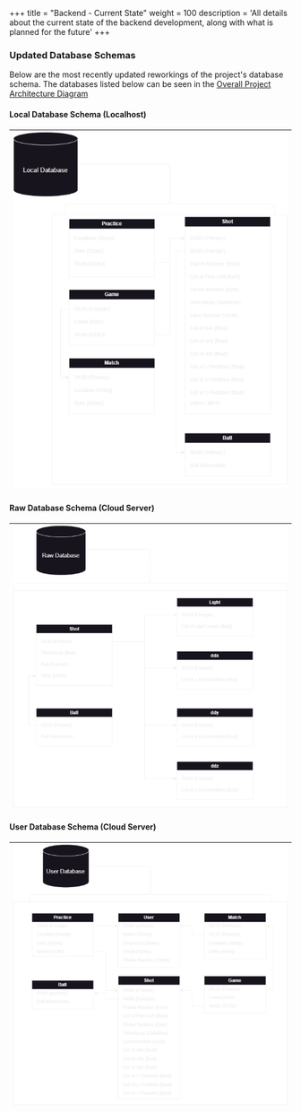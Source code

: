 +++
title = "Backend - Current State"
weight = 100
description = 'All details about the current state of the backend development, along with what is planned for the future'
+++

### Updated Database Schemas
Below are the most recently updated reworkings of the project's database schema.  The databases listed below can be seen in the [Overall Project Architecture Diagram](/Wiki/current-project-status/revmetrix-diagram/)

#### Local Database Schema (Localhost)
| ![Local Database](LocalDB.png?width=25vw&lightbox=false&text-align=left)|
|:--:|

#### Raw Database Schema (Cloud Server)
| ![Raw Database](RawDB.png?width=30vw&lightbox=false) |
|:--:|

#### User Database Schema (Cloud Server)
| ![User Database](UserDB.png?width=30vw&lightbox=false) |
|:--:|